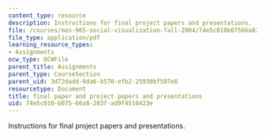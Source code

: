 ```yaml
---
content_type: resource
description: Instructions for final project papers and presentations.
file: /courses/mas-965-social-visualization-fall-2004/74e5c010b07566a8283fad9f4510423e_assn13.pdf
file_type: application/pdf
learning_resource_types:
- Assignments
ocw_type: OCWFile
parent_title: Assignments
parent_type: CourseSection
parent_uid: 3d72dadd-9da6-b570-efb2-25930bf507e8
resourcetype: Document
title: final paper and project papers and presentations
uid: 74e5c010-b075-66a8-283f-ad9f4510423e
---
```

Instructions for final project papers and presentations.

